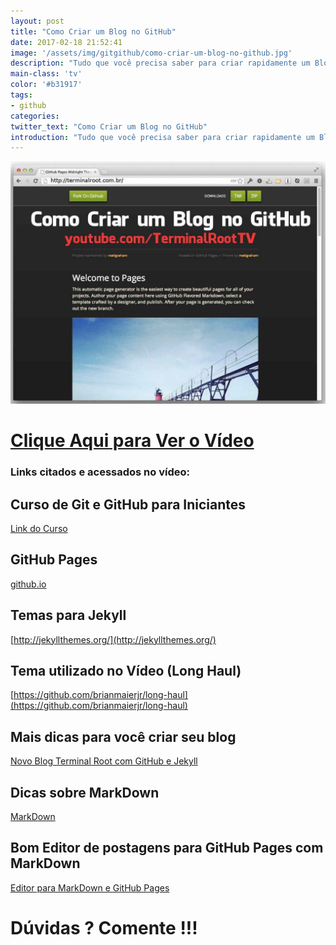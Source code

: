 ```yaml
---
layout: post
title: "Como Criar um Blog no GitHub"
date: 2017-02-18 21:52:41
image: '/assets/img/gitgithub/como-criar-um-blog-no-github.jpg'
description: "Tudo que você precisa saber para criar rapidamente um Blog no GitHub Pages."
main-class: 'tv'
color: '#b31917'
tags:
- github
categories:
twitter_text: "Como Criar um Blog no GitHub"
introduction: "Tudo que você precisa saber para criar rapidamente um Blog no GitHub Pages."
---
```


![Como Criar um Blog no GitHub](/assets/img/gitgithub/como-criar-um-blog-no-github.jpg)


# [Clique Aqui para Ver o Vídeo](https://www.youtube.com/watch?v=MBiw57swnsI)


### Links citados e acessados no vídeo:

## Curso de Git e GitHub para Iniciantes
[Link do Curso](http://terminalroot.com.br/git/)

## GitHub Pages
[github.io](https://pages.github.com/)

## Temas para Jekyll
[http://jekyllthemes.org/](http://jekyllthemes.org/)

## Tema utilizado no Vídeo (Long Haul)
[https://github.com/brianmaierjr/long-haul](https://github.com/brianmaierjr/long-haul)

## Mais dicas para você criar seu blog
[Novo Blog Terminal Root com GitHub e Jekyll](http://terminalroot.com.br/2016/11/blog-linux-novo-blog-github-jekyll.html)

## Dicas sobre MarkDown
[MarkDown](http://terminalroot.com.br/2016/12/markdown.html)

## Bom Editor de postagens para GitHub Pages com MarkDown
[Editor para MarkDown e GitHub Pages](http://terminalroot.com.br/2017/02/remarkable-editor-markdown-para-linux.html)


# Dúvidas ? Comente !!!

<script async src="https://pagead2.googlesyndication.com/pagead/js/adsbygoogle.js"></script>

<!-- Informat -->
<ins class="adsbygoogle"
 style="display:block"
 data-ad-client="ca-pub-2838251107855362"
 data-ad-slot="2327980059"
 data-ad-format="auto"
 data-full-width-responsive="true"></ins>

<script>
(adsbygoogle = window.adsbygoogle || []).push({});
</script>

